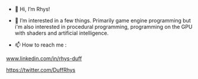 - 👋 Hi, I’m Rhys!

- 👀 I’m interested in a few things. Primarily game engine programming but i'm also interested in procedural programming, programming on the GPU with shaders and artificial intelligence.

- 📫 How to reach me :

www.linkedin.com/in/rhys-duff

https://twitter.com/DuffRhys

